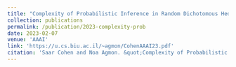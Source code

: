 ```yaml
---
title: "Complexity of Probabilistic Inference in Random Dichotomous Hedonic Games"
collection: publications
permalink: /publication/2023-complexity-prob
date: 2023-02-07
venue: 'AAAI'
link: 'https://u.cs.biu.ac.il/~agmon/CohenAAAI23.pdf'
citation: 'Saar Cohen and Noa Agmon. &quot;Complexity of Probabilistic Inference in Random Dichotomous Hedonic Games.&quot; <i>In AAAI 2023: Proceedings of the 37th AAAI Conference on Artificial Intelligence</i>, 2023'
---
```

